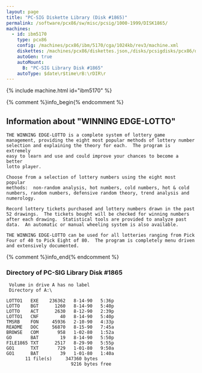 ```yaml
---
layout: page
title: "PC-SIG Diskette Library (Disk #1865)"
permalink: /software/pcx86/sw/misc/pcsig/1000-1999/DISK1865/
machines:
  - id: ibm5170
    type: pcx86
    config: /machines/pcx86/ibm/5170/cga/1024kb/rev3/machine.xml
    diskettes: /machines/pcx86/diskettes.json,/disks/pcsigdisks/pcx86/diskettes.json
    autoGen: true
    autoMount:
      B: "PC-SIG Library Disk #1865"
    autoType: $date\r$time\rB:\rDIR\r
---
```


{% include machine.html id="ibm5170" %}

{% comment %}info_begin{% endcomment %}

## Information about "WINNING EDGE-LOTTO"

    THE WINNING EDGE-LOTTO is a complete system of lottery game
    management, providing the eight most popular methods of lottery number
    selection and explaining the theory for each.  The program is extremely
    easy to learn and use and could improve your chances to become a better
    lotto player.
    
    Choose from a selection of lottery numbers using the eight most popular
    methods:  non-random analysis, hot numbers, cold numbers, hot & cold
    numbers, random numbers, defensive random theory, trend analysis and
    numerology.
    
    Record lottery tickets purchased and lottery numbers drawn in the past
    52 drawings.  The tickets bought will be checked for winning numbers
    after each drawing.  Statistical tools are provided to analyze past
    data.  An automatic or manual wheeling system is also available.
    
    THE WINNING EDGE-LOTTO can be used for all lotteries ranging from Pick
    Four of 40 to Pick Eight of 80.  The program is completely menu driven
    and extensively documented.
{% comment %}info_end{% endcomment %}


### Directory of PC-SIG Library Disk #1865

     Volume in drive A has no label
     Directory of A:\

    LOTTO1   EXE    236362   8-14-90   5:36p
    LOTTO    BGT      1260   8-14-90   5:40p
    LOTTO    ACT      2630   8-12-90   2:39p
    LOTTO1   CNF        40   8-14-90   5:40p
    TMSRB    FON     45936   2-10-90   4:33p
    README   DOC     56870   8-15-90   7:45a
    BROWSE   COM       958   1-02-80   1:52a
    GO       BAT        19   8-14-90   5:50p
    FILE1865 TXT      2517   8-29-90   5:55p
    GO1      TXT       729   1-01-80   9:50a
    GO1      BAT        39   1-01-80   1:40a
           11 file(s)     347360 bytes
                            9216 bytes free
